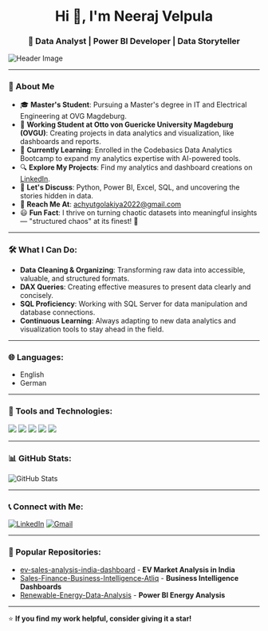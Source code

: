 <h1 align="center">Hi 👋, I'm Neeraj Velpula</h1>
<h3 align="center">🚀 Data Analyst | Power BI Developer | Data Storyteller</h3>

![Header Image](https://drive.google.com/file/d/1EaUy5zyJ0_WlecQH5EAqRnZlzQZESOw8/view?usp=drive_link)

---

### 📖 About Me
- 🎓 **Master's Student**: Pursuing a Master's degree in IT and Electrical Engineering at OVG Magdeburg.
- 💼 **Working Student at Otto von Guericke University Magdeburg (OVGU)**: Creating projects in data analytics and visualization, like dashboards and reports.
- 🎯 **Currently Learning**: Enrolled in the Codebasics Data Analytics Bootcamp to expand my analytics expertise with AI-powered tools.
- 🔍 **Explore My Projects**: Find my analytics and dashboard creations on [LinkedIn](https://www.linkedin.com/in/achyut-golakiya-b133bb20b/).
- 📢 **Let's Discuss**: Python, Power BI, Excel, SQL, and uncovering the stories hidden in data.
- 📩 **Reach Me At**: achyutgolakiya2022@gmail.com
- 😃 **Fun Fact**: I thrive on turning chaotic datasets into meaningful insights — "structured chaos" at its finest! 🤩

---

### 🛠 What I Can Do:
- **Data Cleaning & Organizing**: Transforming raw data into accessible, valuable, and structured formats.
- **DAX Queries**: Creating effective measures to present data clearly and concisely.
- **SQL Proficiency**: Working with SQL Server for data manipulation and database connections.
- **Continuous Learning**: Always adapting to new data analytics and visualization tools to stay ahead in the field.

---

### 🌐 Languages:
- English
- German

---

### 🚀 Tools and Technologies:
<p>
  <img src="https://img.shields.io/badge/Python-3776AB?style=for-the-badge&logo=python&logoColor=white" />
  <img src="https://img.shields.io/badge/Power%20BI-F2C811?style=for-the-badge&logo=power-bi&logoColor=black" />
  <img src="https://img.shields.io/badge/Excel-217346?style=for-the-badge&logo=microsoft-excel&logoColor=white" />
  <img src="https://img.shields.io/badge/Tableau-E97627?style=for-the-badge&logo=tableau&logoColor=white" />
  <img src="https://img.shields.io/badge/SQL-CC2927?style=for-the-badge&logo=microsoft-sql-server&logoColor=white" />
</p>

---

### 📊 GitHub Stats:
![GitHub Stats](https://github-readme-stats.vercel.app/api?username=Golakiyaas&show_icons=true&theme=radical)
  
---

### 📞 Connect with Me:
[![LinkedIn](https://img.shields.io/badge/LinkedIn-0A66C2?style=for-the-badge&logo=linkedin&logoColor=white)](https://www.linkedin.com/in/achyut-golakiya-b133bb20b/)
[![Gmail](https://img.shields.io/badge/Gmail-D14836?style=for-the-badge&logo=gmail&logoColor=white)](mailto:achyutgolakiya2022@gmail.com)

---

### 📂 Popular Repositories:
- [ev-sales-analysis-india-dashboard](https://github.com/Golakiyaas/ev-sales-analysis-india-dashboard) - **EV Market Analysis in India**
- [Sales-Finance-Business-Intelligence-Atliq](https://github.com/Golakiyaas/Sales-Finance-Business-Intelligence-Atliq) - **Business Intelligence Dashboards**
- [Renewable-Energy-Data-Analysis](https://github.com/Golakiyaas/Renewable-Energy-Data-Analysis) - **Power BI Energy Analysis**

---

⭐️ **If you find my work helpful, consider giving it a star!**
